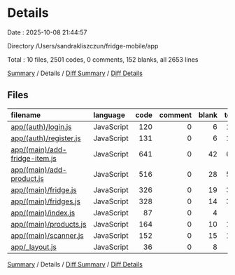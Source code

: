 # Details

Date : 2025-10-08 21:44:57

Directory /Users/sandrakliszczun/fridge-mobile/app

Total : 10 files,  2501 codes, 0 comments, 152 blanks, all 2653 lines

[Summary](results.md) / Details / [Diff Summary](diff.md) / [Diff Details](diff-details.md)

## Files
| filename | language | code | comment | blank | total |
| :--- | :--- | ---: | ---: | ---: | ---: |
| [app/(auth)/login.js](/app/(auth)/login.js) | JavaScript | 120 | 0 | 6 | 126 |
| [app/(auth)/register.js](/app/(auth)/register.js) | JavaScript | 131 | 0 | 6 | 137 |
| [app/(main)/add-fridge-item.js](/app/(main)/add-fridge-item.js) | JavaScript | 641 | 0 | 42 | 683 |
| [app/(main)/add-product.js](/app/(main)/add-product.js) | JavaScript | 516 | 0 | 28 | 544 |
| [app/(main)/fridge.js](/app/(main)/fridge.js) | JavaScript | 326 | 0 | 19 | 345 |
| [app/(main)/fridges.js](/app/(main)/fridges.js) | JavaScript | 328 | 0 | 14 | 342 |
| [app/(main)/index.js](/app/(main)/index.js) | JavaScript | 87 | 0 | 4 | 91 |
| [app/(main)/products.js](/app/(main)/products.js) | JavaScript | 164 | 0 | 10 | 174 |
| [app/(main)/scanner.js](/app/(main)/scanner.js) | JavaScript | 152 | 0 | 15 | 167 |
| [app/\_layout.js](/app/_layout.js) | JavaScript | 36 | 0 | 8 | 44 |

[Summary](results.md) / Details / [Diff Summary](diff.md) / [Diff Details](diff-details.md)